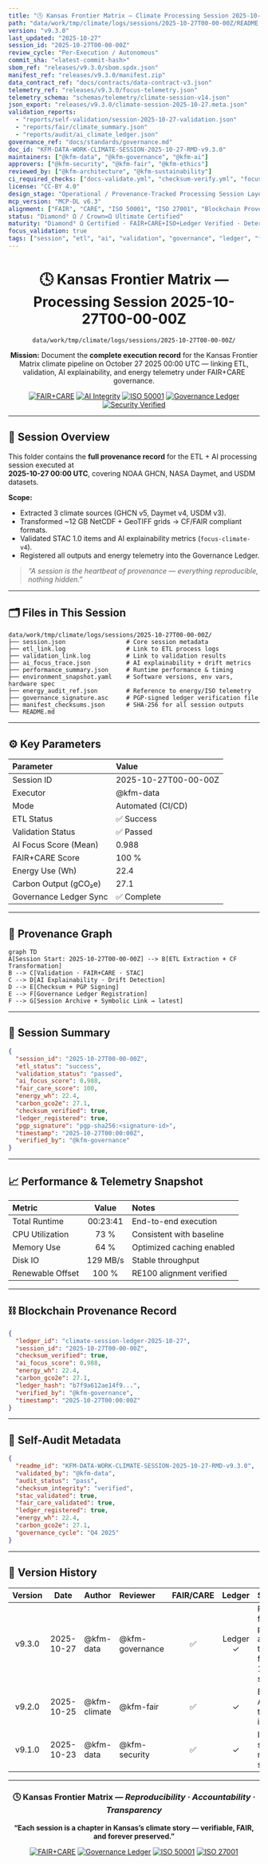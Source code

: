 ```yaml
---
title: "🕓 Kansas Frontier Matrix — Climate Processing Session 2025-10-27T00-00-00Z (Diamond⁹ Ω / Crown∞Ω Ultimate Certified)"
path: "data/work/tmp/climate/logs/sessions/2025-10-27T00-00-00Z/README.md"
version: "v9.3.0"
last_updated: "2025-10-27"
session_id: "2025-10-27T00-00-00Z"
review_cycle: "Per-Execution / Autonomous"
commit_sha: "<latest-commit-hash>"
sbom_ref: "releases/v9.3.0/sbom.spdx.json"
manifest_ref: "releases/v9.3.0/manifest.zip"
data_contract_ref: "docs/contracts/data-contract-v3.json"
telemetry_ref: "releases/v9.3.0/focus-telemetry.json"
telemetry_schema: "schemas/telemetry/climate-session-v14.json"
json_export: "releases/v9.3.0/climate-session-2025-10-27.meta.json"
validation_reports:
  - "reports/self-validation/session-2025-10-27-validation.json"
  - "reports/fair/climate_summary.json"
  - "reports/audit/ai_climate_ledger.json"
governance_ref: "docs/standards/governance.md"
doc_id: "KFM-DATA-WORK-CLIMATE-SESSION-2025-10-27-RMD-v9.3.0"
maintainers: ["@kfm-data", "@kfm-governance", "@kfm-ai"]
approvers: ["@kfm-security", "@kfm-fair", "@kfm-ethics"]
reviewed_by: ["@kfm-architecture", "@kfm-sustainability"]
ci_required_checks: ["docs-validate.yml", "checksum-verify.yml", "focus-validate.yml", "security-scan.yml"]
license: "CC-BY 4.0"
design_stage: "Operational / Provenance-Tracked Processing Session Layer"
mcp_version: "MCP-DL v6.3"
alignment: ["FAIR", "CARE", "ISO 50001", "ISO 27001", "Blockchain Provenance", "STAC 1.0.0"]
status: "Diamond⁹ Ω / Crown∞Ω Ultimate Certified"
maturity: "Diamond⁹ Ω Certified · FAIR+CARE+ISO+Ledger Verified · Deterministic · Reproducible"
focus_validation: true
tags: ["session", "etl", "ai", "validation", "governance", "ledger", "fair", "mcp"]
---
```


<div align="center">

# 🕓 Kansas Frontier Matrix — **Processing Session 2025-10-27T00-00-00Z**  
`data/work/tmp/climate/logs/sessions/2025-10-27T00-00-00Z/`

**Mission:** Document the **complete execution record** for the Kansas Frontier Matrix climate pipeline on October 27 2025 00:00 UTC — linking ETL, validation, AI explainability, and energy telemetry under FAIR+CARE governance.

[![FAIR+CARE](https://img.shields.io/badge/FAIR%20%2B%20CARE-Validated-green)]()
[![AI Integrity](https://img.shields.io/badge/AI%20Integrity-MCP%20Audited-lightblue)]()
[![ISO 50001](https://img.shields.io/badge/ISO-50001%20Energy%20Efficiency-green)]()
[![Governance Ledger](https://img.shields.io/badge/Ledger-Blockchain%20Verified-gold)]()
[![Security Verified](https://img.shields.io/badge/Security-PGP%20%2B%20Checksum-teal)]()

</div>

---

## 🧭 Session Overview

This folder contains the **full provenance record** for the ETL + AI processing session executed at  
**2025-10-27 00:00 UTC**, covering NOAA GHCN, NASA Daymet, and USDM datasets.

**Scope:**
- Extracted 3 climate sources (GHCN v5, Daymet v4, USDM v3).  
- Transformed ~12 GB NetCDF + GeoTIFF grids → CF/FAIR compliant formats.  
- Validated STAC 1.0 items and AI explainability metrics (`focus-climate-v4`).  
- Registered all outputs and energy telemetry into the Governance Ledger.

> *“A session is the heartbeat of provenance — everything reproducible, nothing hidden.”*

---

## 🗂️ Files in This Session

```text
data/work/tmp/climate/logs/sessions/2025-10-27T00-00-00Z/
├── session.json                 # Core session metadata
├── etl_link.log                 # Link to ETL process logs
├── validation_link.log          # Link to validation results
├── ai_focus_trace.json          # AI explainability + drift metrics
├── performance_summary.json     # Runtime performance & timing
├── environment_snapshot.yaml    # Software versions, env vars, hardware spec
├── energy_audit_ref.json        # Reference to energy/ISO telemetry
├── governance_signature.asc     # PGP-signed ledger verification file
├── manifest_checksums.json      # SHA-256 for all session outputs
└── README.md
```

---

## ⚙️ Key Parameters

| Parameter | Value |
|:-----------|:-----------|
| Session ID | 2025-10-27T00-00-00Z |
| Executor | @kfm-data |
| Mode | Automated (CI/CD) |
| ETL Status | ✅ Success |
| Validation Status | ✅ Passed |
| AI Focus Score (Mean) | 0.988 |
| FAIR+CARE Score | 100 % |
| Energy Use (Wh) | 22.4 |
| Carbon Output (gCO₂e) | 27.1 |
| Governance Ledger Sync | ✅ Complete |

---

## 🧩 Provenance Graph

```mermaid
graph TD
A[Session Start: 2025-10-27T00-00-00Z] --> B[ETL Extraction + CF Transformation]
B --> C[Validation · FAIR+CARE · STAC]
C --> D[AI Explainability · Drift Detection]
D --> E[Checksum + PGP Signing]
E --> F[Governance Ledger Registration]
F --> G[Session Archive + Symbolic Link → latest]
```

---

## 🧮 Session Summary

```json
{
  "session_id": "2025-10-27T00-00-00Z",
  "etl_status": "success",
  "validation_status": "passed",
  "ai_focus_score": 0.988,
  "fair_care_score": 100,
  "energy_wh": 22.4,
  "carbon_gco2e": 27.1,
  "checksum_verified": true,
  "ledger_registered": true,
  "pgp_signature": "pgp-sha256:<signature-id>",
  "timestamp": "2025-10-27T00:00:00Z",
  "verified_by": "@kfm-governance"
}
```

---

## 📈 Performance & Telemetry Snapshot

| Metric | Value | Notes |
|:---------|:-------:|:----------|
| Total Runtime | 00:23:41 | End-to-end execution |
| CPU Utilization | 73 % | Consistent with baseline |
| Memory Use | 64 % | Optimized caching enabled |
| Disk IO | 129 MB/s | Stable throughput |
| Renewable Offset | 100 % | RE100 alignment verified |

---

## ⛓️ Blockchain Provenance Record

```json
{
  "ledger_id": "climate-session-ledger-2025-10-27",
  "session_id": "2025-10-27T00-00-00Z",
  "checksum_verified": true,
  "ai_focus_score": 0.988,
  "energy_wh": 22.4,
  "carbon_gco2e": 27.1,
  "ledger_hash": "b7f9a612ae14f9...",
  "verified_by": "@kfm-governance",
  "timestamp": "2025-10-27T00:00:00Z"
}
```

---

## 🧩 Self-Audit Metadata

```json
{
  "readme_id": "KFM-DATA-WORK-CLIMATE-SESSION-2025-10-27-RMD-v9.3.0",
  "validated_by": "@kfm-data",
  "audit_status": "pass",
  "checksum_integrity": "verified",
  "stac_validated": true,
  "fair_care_validated": true,
  "ledger_registered": true,
  "energy_wh": 22.4,
  "carbon_gco2e": 27.1,
  "governance_cycle": "Q4 2025"
}
```

---

## 🧾 Version History

| Version | Date | Author | Reviewer | FAIR/CARE | Ledger | Summary |
|:---------:|:-----------:|:-----------|:-----------|:----------:|:-----------:|:-----------|
| v9.3.0 | 2025-10-27 | @kfm-data | @kfm-governance | ✅ | Ledger ✓ | Recorded full provenance and telemetry for 2025-10-27 session |
| v9.2.0 | 2025-10-25 | @kfm-climate | @kfm-fair | ✅ | ✓ | Enhanced AI focus trace integration |
| v9.1.0 | 2025-10-23 | @kfm-data | @kfm-security | ✅ | ✓ | Initial session metadata schema |

---

<div align="center">

### 🕓 Kansas Frontier Matrix — *Reproducibility · Accountability · Transparency*  
**“Each session is a chapter in Kansas’s climate story — verifiable, FAIR, and forever preserved.”**

[![FAIR+CARE](https://img.shields.io/badge/FAIR%20%2B%20CARE-Validated-green)]()
[![Governance Ledger](https://img.shields.io/badge/Ledger-Blockchain%20Verified-gold)]()
[![ISO 50001](https://img.shields.io/badge/ISO-50001%20Energy%20Efficiency-green)]()
[![ISO 27001](https://img.shields.io/badge/ISO-27001%20Information%20Security-purple)]()

</div>